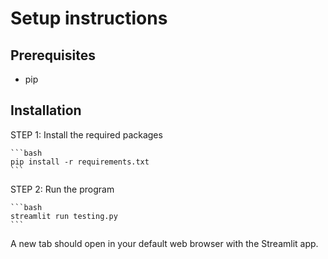 # Setup instructions

## Prerequisites

- pip

## Installation

STEP 1: Install the required packages
    
    ```bash
    pip install -r requirements.txt
    ```

STEP 2: Run the program
    
    ```bash
    streamlit run testing.py
    ```

A new tab should open in your default web browser with the Streamlit app.